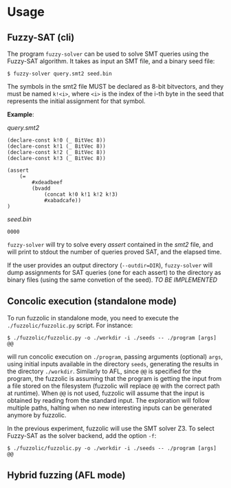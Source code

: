 # Usage

## Fuzzy-SAT (cli)

The program `fuzzy-solver` can be used to solve SMT queries using the Fuzzy-SAT algorithm. It takes as input an SMT file, and a binary seed file:

```
$ fuzzy-solver query.smt2 seed.bin
```

The symbols in the smt2 file MUST be declared as 8-bit bitvectors, and they must be named `k!<i>`, where `<i>` is the index of the i-th byte in the seed that represents the initial assignment for that symbol.

**Example**:

_query.smt2_
``` smt2
(declare-const k!0 (_ BitVec 8))
(declare-const k!1 (_ BitVec 8))
(declare-const k!2 (_ BitVec 8))
(declare-const k!3 (_ BitVec 8))

(assert 
	(= 
		#xdeadbeef 
		(bvadd 
			(concat k!0 k!1 k!2 k!3)
			#xabadcafe))
)
```

_seed.bin_
```
0000
```

`fuzzy-solver` will try to solve every _assert_ contained in the _smt2_ file, and will print to stdout the number of queries proved SAT, and the elapsed time.

If the user provides an output directory (`--outdir=DIR`), `fuzzy-solver` will dump assignments for SAT queries (one for each assert) to the directory as binary files (using the same convetion of the seed). *TO BE IMPLEMENTED*

## Concolic execution (standalone mode)

To run fuzzolic in standalone mode, you need to execute the `./fuzzolic/fuzzolic.py` script. For instance:
```
$ ./fuzzolic/fuzzolic.py -o ./workdir -i ./seeds -- ./program [args] @@
```
will run concolic execution on `./program`, passing arguments (optional) `args`, using initial inputs available in the directory `seeds`, generating the results in the directory `./workdir`. Similarly to AFL, since `@@` is specified for the program, the fuzzolic is assuming that the program is getting the input from a file stored on the filesystem (fuzzolic will replace `@@` with the correct path at runtime). When `@@` is not used, fuzzolic will assume that the input is obtained by reading from the standard input. The exploration will follow multiple paths, halting when no new interesting inputs can be generated anymore by fuzzolic. 

In the previous experiment, fuzzolic will use the SMT solver Z3. To select Fuzzy-SAT as the solver backend, add the option `-f`:
```
$ ./fuzzolic/fuzzolic.py -o ./workdir -i ./seeds -- ./program [args] @@
```





## Hybrid fuzzing (AFL mode)
